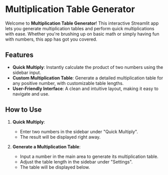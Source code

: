 # Multiplication Table Generator

Welcome to **Multiplication Table Generator**! This interactive Streamlit app lets you generate multiplication tables and perform quick multiplications with ease. Whether you're brushing up on basic math or simply having fun with numbers, this app has got you covered.

## Features

- **Quick Multiply**: Instantly calculate the product of two numbers using the sidebar input.
- **Custom Multiplication Table**: Generate a detailed multiplication table for any positive number, with customizable table lengths.
- **User-Friendly Interface**: A clean and intuitive layout, making it easy to navigate and use.

## How to Use

1. **Quick Multiply**:
   - Enter two numbers in the sidebar under "Quick Multiply".
   - The result will be displayed right away.

2. **Generate a Multiplication Table**:
   - Input a number in the main area to generate its multiplication table.
   - Adjust the table length in the sidebar under "Settings".
   - The table will be displayed below.
